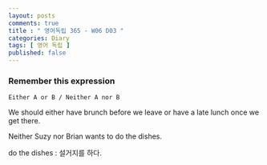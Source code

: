 ```yaml
---
layout: posts
comments: true
title : " 영어독립 365 - W06 D03 "
categories: Diary
tags: [ 영어 독립 ]
published: false
---
```


### Remember this expression

```
Either A or B / Neither A nor B
```

We should either have brunch before we leave or have a late lunch once we get there.

Neither Suzy nor Brian wants to do the dishes.

do the dishes
 : 설거지를 하다.
